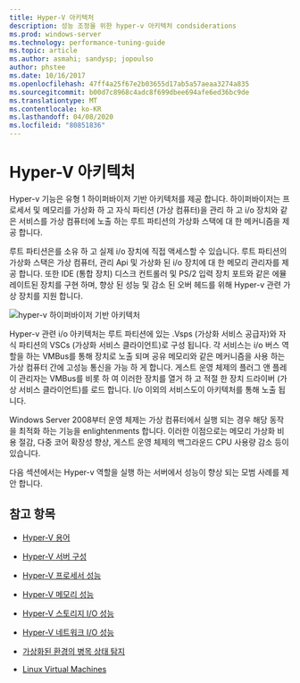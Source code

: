 ```yaml
---
title: Hyper-V 아키텍처
description: 성능 조정을 위한 hyper-v 아키텍처 condsiderations
ms.prod: windows-server
ms.technology: performance-tuning-guide
ms.topic: article
ms.author: asmahi; sandysp; jopoulso
author: phstee
ms.date: 10/16/2017
ms.openlocfilehash: 47ff4a25f67e2b03655d17ab5a57aeaa3274a835
ms.sourcegitcommit: b00d7c8968c4adc8f699dbee694afe6ed36bc9de
ms.translationtype: MT
ms.contentlocale: ko-KR
ms.lasthandoff: 04/08/2020
ms.locfileid: "80851836"
---
```

# <a name="hyper-v-architecture"></a>Hyper-V 아키텍처

Hyper-v 기능은 유형 1 하이퍼바이저 기반 아키텍처를 제공 합니다. 하이퍼바이저는 프로세서 및 메모리를 가상화 하 고 자식 파티션 (가상 컴퓨터)을 관리 하 고 i/o 장치와 같은 서비스를 가상 컴퓨터에 노출 하는 루트 파티션의 가상화 스택에 대 한 메커니즘을 제공 합니다.

루트 파티션은를 소유 하 고 실제 i/o 장치에 직접 액세스할 수 있습니다. 루트 파티션의 가상화 스택은 가상 컴퓨터, 관리 Api 및 가상화 된 i/o 장치에 대 한 메모리 관리자를 제공 합니다. 또한 IDE (통합 장치) 디스크 컨트롤러 및 PS/2 입력 장치 포트와 같은 에뮬레이트된 장치를 구현 하며, 향상 된 성능 및 감소 된 오버 헤드를 위해 Hyper-v 관련 가상 장치를 지원 합니다.

![hyper-v 하이퍼바이저 기반 아키텍처](../../media/perftune-guide-hyperv-arch.png)

Hyper-v 관련 i/o 아키텍처는 루트 파티션에 있는 .Vsps (가상화 서비스 공급자)와 자식 파티션의 VSCs (가상화 서비스 클라이언트)로 구성 됩니다. 각 서비스는 i/o 버스 역할을 하는 VMBus를 통해 장치로 노출 되며 공유 메모리와 같은 메커니즘을 사용 하는 가상 컴퓨터 간에 고성능 통신을 가능 하 게 합니다. 게스트 운영 체제의 플러그 앤 플레이 관리자는 VMBus를 비롯 하 여 이러한 장치를 열거 하 고 적절 한 장치 드라이버 (가상 서비스 클라이언트)를 로드 합니다. I/o 이외의 서비스도이 아키텍처를 통해 노출 됩니다.

Windows Server 2008부터 운영 체제는 가상 컴퓨터에서 실행 되는 경우 해당 동작을 최적화 하는 기능을 enlightenments 합니다. 이러한 이점으로는 메모리 가상화 비용 절감, 다중 코어 확장성 향상, 게스트 운영 체제의 백그라운드 CPU 사용량 감소 등이 있습니다.

다음 섹션에서는 Hyper-v 역할을 실행 하는 서버에서 성능이 향상 되는 모범 사례를 제안 합니다.

## <a name="see-also"></a>참고 항목

-   [Hyper-V 용어](terminology.md)

-   [Hyper-V 서버 구성](configuration.md)

-   [Hyper-V 프로세서 성능](processor-performance.md)

-   [Hyper-V 메모리 성능](memory-performance.md)

-   [Hyper-V 스토리지 I/O 성능](storage-io-performance.md)

-   [Hyper-V 네트워크 I/O 성능](network-io-performance.md)

-   [가상화된 환경의 병목 상태 탐지](detecting-virtualized-environment-bottlenecks.md)

-   [Linux Virtual Machines](linux-virtual-machine-considerations.md)
